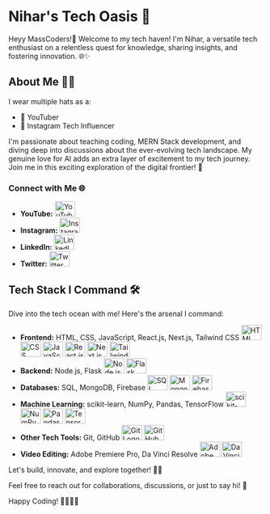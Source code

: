 <h1>Nihar's Tech Oasis 🚀</h1>

  <p>Heyy MassCoders!👋 Welcome to my tech haven! I'm Nihar, a versatile tech enthusiast on a relentless quest for knowledge, sharing insights, and fostering innovation. 🌐✨</p>

  <h2>About Me 🧑‍💻</h2>

  <p>I wear multiple hats as a:</p>
  <ul>
    <li>🎥 YouTuber</li>
    <li>📸 Instagram Tech Influencer</li>
  </ul>

  <p>I'm passionate about teaching coding, MERN Stack development, and diving deep into discussions about the ever-evolving tech landscape. My genuine love for AI adds an extra layer of excitement to my tech journey. Join me in this exciting exploration of the digital frontier! 🚀</p>

  <h3>Connect with Me 🌐</h3>

  <ul>
    <li><strong>YouTube:</strong> <a href="https://www.youtube.com/@niharrdg"><img src="https://www.youtube.com/s/desktop/6ee70b2c/img/favicon_144x144.png" alt="YouTube Logo" height="30" width="40"></a></li>
    <li><strong>Instagram:</strong> <a href="https://www.instagram.com/niihaaarrrr"><img src="https://image-link-here" alt="Instagram Logo" height="30" width="40"></a></li>
    <li><strong>LinkedIn:</strong> <a href="https://www.linkedin.com/in/niharrdg"><img src="https://image-link-here" alt="LinkedIn Logo" height="30" width="40"></a></li>
    <li><strong>Twitter:</strong> <a href="https://www.twitter.com/niihaaarrrr"><img src="https://image-link-here" alt="Twitter Logo" height="30" width="40"></a></li>
  </ul>

  <h2>Tech Stack I Command 🛠️</h2>

  <p>Dive into the tech ocean with me! Here's the arsenal I command:</p>

  <ul>
    <li><strong>Frontend:</strong> HTML, CSS, JavaScript, React.js, Next.js, Tailwind CSS <img src="https://image-link-here" alt="HTML Logo" height="30" width="40"> <img src="https://image-link-here" alt="CSS Logo" height="30" width="40"> <img src="https://image-link-here" alt="JavaScript Logo" height="30" width="40"> <img src="https://image-link-here" alt="React.js Logo" height="30" width="40"> <img src="https://image-link-here" alt="Next.js Logo" height="30" width="40"> <img src="https://image-link-here" alt="Tailwind CSS Logo" height="30" width="40"></li>
    <li><strong>Backend:</strong> Node.js, Flask <img src="https://image-link-here" alt="Node.js Logo" height="30" width="40"> <img src="https://image-link-here" alt="Flask Logo" height="30" width="40"></li>
    <li><strong>Databases:</strong> SQL, MongoDB, Firebase <img src="https://image-link-here" alt="SQL Logo" height="30" width="40"> <img src="https://image-link-here" alt="MongoDB Logo" height="30" width="40"> <img src="https://image-link-here" alt="Firebase Logo" height="30" width="40"></li>
    <li><strong>Machine Learning:</strong> scikit-learn, NumPy, Pandas, TensorFlow <img src="https://image-link-here" alt="scikit-learn Logo" height="30" width="40"> <img src="https://image-link-here" alt="NumPy Logo" height="30" width="40"> <img src="https://image-link-here" alt="Pandas Logo" height="30" width="40"> <img src="https://image-link-here" alt="TensorFlow Logo" height="30" width="40"></li>
    <li><strong>Other Tech Tools:</strong> Git, GitHub <img src="https://image-link-here" alt="Git Logo" height="30" width="40"> <img src="https://image-link-here" alt="GitHub Logo" height="30" width="40"></li>
    <li><strong>Video Editing:</strong> Adobe Premiere Pro, Da Vinci Resolve <img src="https://image-link-here" alt="Adobe Premiere Pro Logo" height="30" width="40"> <img src="https://image-link-here" alt="Da Vinci Resolve Logo" height="30" width="40"></li>
  </ul>

  <p>Let's build, innovate, and explore together! 🚀✨</p>

  <p>Feel free to reach out for collaborations, discussions, or just to say hi! 🌟</p>

  <p>Happy Coding! 👩‍💻👨‍💻</p>
